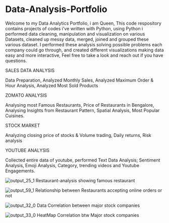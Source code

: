 # Data-Analysis-Portfolio
Welcome to my Data Analytics Portfolio, i am Queen, This code respository contains projects of codes i've written with Python,
using Python i performed data cleaning, manipulation and visualization on various Datasets, cleaned up messy data, merged, joined and grouped these various dataset.
I performed these analysis solving possible problems each company could go through,
and created different visualizations making data easy and more interactive,
Feel free to take a look and reach out if you have questions.

SALES DATA ANALYSIS 

Data Preparation, Analyzed Monthly Sales, Analyzed Maximum Order & Hour Analysis, Analyzed Most Sold Products

ZOMATO ANALYSIS

Analysing most Famous Restaurants, Price of Restaurants in Bengalore, Analysing Insights from Restaurant Pattern, Spatial Analysis, Most Popular Cuisines.

STOCK MARKET

Analyzing closing price of stocks & Volume trading, Daily returns, Risk analysis

YOUTUBE ANALYSIS

Collected entire data of youtube, performed Text Data Analysis; Sentiment Analysis, Emoji Analysis, Category, trending videos and Youtube Engagements.
                                                  
                                                                                                   

![output_25_1](https://user-images.githubusercontent.com/109351896/179839945-aca5dbfc-7ecc-486d-96d6-10fee451f0be.png) Restaurant-analysis showing famous restaurant 

![output_59_1](https://user-images.githubusercontent.com/109351896/179843425-79eda807-d55d-45f0-8409-1a07f2f72a2d.png) Relationship between Restaurants accepting online orders or not

![output_32_0](https://user-images.githubusercontent.com/109351896/179840296-7406af76-3418-4cc6-a85c-d4d3ce4aa8d1.png) Data Correlation between major stock companies

![output_33_0](https://user-images.githubusercontent.com/109351896/179840318-089a892a-dd6d-46c0-a227-4a2dc2d9235c.png) HeatMap Correlation btw Major stock companies
